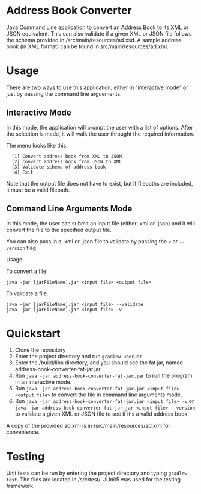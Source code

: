 # Address Book Converter
Java Command Line application to convert an Address Book to its XML or JSON equivalent.
This can also validate if a given XML or JSON file follows the schema provided in /src/main/resources/ad.xsd.
A sample address book (in XML format) can be found in src/main/resources/ad.xml. 

# Usage
There are two ways to use this application, either in "interactive mode" or just by passing the command line arguements.
## Interactive Mode
In this mode, the application will prompt the user with a list of options. After the selection is made, it will walk the user throught the required information.

The menu looks like this:

      [1] Convert address book from XML to JSON
      [2] Convert address book from JSON to XML
      [3] Validate schema of address book
      [4] Exit
     
Note that the output file does not have to exist, but if filepaths are included, it must be a valid filepath.

## Command Line Arguments Mode
In this mode, the user can submit an input file (either .xml or .json) and it will convert the file to the specified output file.

You can also pass in a .xml or .json file to validate by passing the ```v``` or ```--version``` flag

Usage:

To convert a file:
```
java -jar [jarFileName].jar <input file> <output file>
```
To validate a file:
```
java -jar [jarFileName].jar <input file> --validate
java -jar [jarFileName].jar <input file> -v
```

# Quickstart
1. Clone the repository
2. Enter the project directory and run ```gradlew uberJar```
3. Enter the /build/libs directory, and you should see the fat jar, named address-book-converter-fat-jar.jar.
4. Run ```java -jar address-book-converter-fat-jar.jar``` to run the program in an interactive mode.
5. Run ```java -jar address-book-converter-fat-jar.jar <input file> <output file>``` to convert the file in command line arguments mode.
6. Run ```java -jar address-book-converter-fat-jar.jar <input file> -v``` or ```java -jar address-book-converter-fat-jar.jar <input file> --version``` to validate a given XML or JSON file to see if it's a valid address book.

A copy of the provided ad.xml is in /src/main/resources/ad.xml for convenience.

# Testing
Unit tests can be run by entering the project directory and typing ```gradlew test```.
The files are located in /src/test/.
JUnit5 was used for the testing framework.
